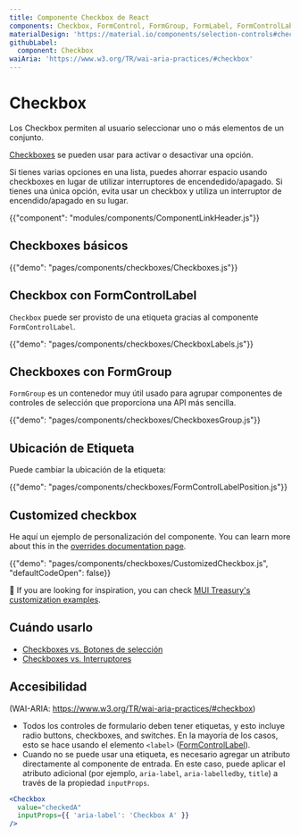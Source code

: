 ```yaml
---
title: Componente Checkbox de React
components: Checkbox, FormControl, FormGroup, FormLabel, FormControlLabel
materialDesign: 'https://material.io/components/selection-controls#checkboxes'
githubLabel:
  component: Checkbox
waiAria: 'https://www.w3.org/TR/wai-aria-practices/#checkbox'
---
```


# Checkbox

<p class="description">Los Checkbox permiten al usuario seleccionar uno o más elementos de un conjunto.</p>

[Checkboxes](https://material.io/design/components/selection-controls.html#checkboxes) se pueden usar para activar o desactivar una opción.

Si tienes varias opciones en una lista, puedes ahorrar espacio usando checkboxes en lugar de utilizar interruptores de encendedido/apagado. Si tienes una única opción, evita usar un checkbox y utiliza un interruptor de encendido/apagado en su lugar.

{{"component": "modules/components/ComponentLinkHeader.js"}}

## Checkboxes básicos

{{"demo": "pages/components/checkboxes/Checkboxes.js"}}

## Checkbox con FormControlLabel

`Checkbox` puede ser provisto de una etiqueta gracias al componente `FormControlLabel`.

{{"demo": "pages/components/checkboxes/CheckboxLabels.js"}}

## Checkboxes con FormGroup

`FormGroup` es un contenedor muy útil usado para agrupar componentes de controles de selección que proporciona una API más sencilla.

{{"demo": "pages/components/checkboxes/CheckboxesGroup.js"}}

## Ubicación de Etiqueta

Puede cambiar la ubicación de la etiqueta:

{{"demo": "pages/components/checkboxes/FormControlLabelPosition.js"}}

## Customized checkbox

He aquí un ejemplo de personalización del componente. You can learn more about this in the [overrides documentation page](/customization/components/).

{{"demo": "pages/components/checkboxes/CustomizedCheckbox.js", "defaultCodeOpen": false}}

🎨 If you are looking for inspiration, you can check [MUI Treasury's customization examples](https://mui-treasury.com/styles/checkbox).

## Cuándo usarlo

- [Checkboxes vs. Botones de selección](https://www.nngroup.com/articles/checkboxes-vs-radio-buttons/)
- [Checkboxes vs. Interruptores](https://uxplanet.org/checkbox-vs-toggle-switch-7fc6e83f10b8)

## Accesibilidad

(WAI-ARIA: https://www.w3.org/TR/wai-aria-practices/#checkbox)

- Todos los controles de formulario deben tener etiquetas, y esto incluye radio buttons, checkboxes, and switches. En la mayoría de los casos, esto se hace usando el elemento `<label>` ([FormControlLabel](/api/form-control-label/)).
- Cuando no se puede usar una etiqueta, es necesario agregar un atributo directamente al componente de entrada. En este caso, puede aplicar el atributo adicional (por ejemplo, `aria-label`, `aria-labelledby`, `title`) a través de la propiedad `inputProps`.

```jsx
<Checkbox
  value="checkedA"
  inputProps={{ 'aria-label': 'Checkbox A' }}
/>
```
